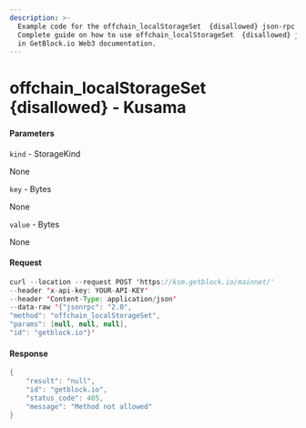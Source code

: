 ```yaml
---
description: >-
  Example code for the offchain_localStorageSet  {disallowed} json-rpc method.
  Сomplete guide on how to use offchain_localStorageSet  {disallowed} json-rpc
  in GetBlock.io Web3 documentation.
---
```


# offchain\_localStorageSet {disallowed} - Kusama

#### Parameters

`kind` - StorageKind

None

`key` - Bytes

None

`value` - Bytes

None

#### Request

```java
curl --location --request POST 'https://ksm.getblock.io/mainnet/' 
--header 'x-api-key: YOUR-API-KEY' 
--header 'Content-Type: application/json' 
--data-raw '{"jsonrpc": "2.0",
"method": "offchain_localStorageSet",
"params": [null, null, null],
"id": "getblock.io"}'
```

#### Response

```java
{
    "result": "null",
    "id": "getblock.io",
    "status_code": 405,
    "message": "Method not allowed"
}
```
